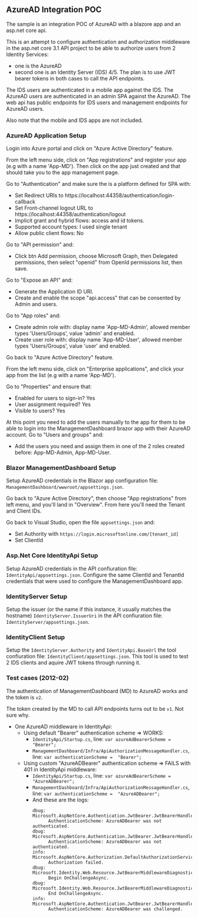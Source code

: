 
## AzureAD Integration POC

The sample is an integration POC of AzureAD with a blazore app and an asp.net core api.

This is an attempt to configure authentication and authorization middleware in the asp.net core 3.1 API project to be able to authorize users from 2 Identity Services:
* one is the AzureAD
* second one is an Identity Server (IDS) 4/5. 
The plan is to use JWT bearer tokens in both cases to call the API endpoints.

The IDS users are authenticated in a mobile app against the IDS. The AzureAD users are authenticated in an admin SPA against the AzureAD. The web api has public endpoints for IDS users and management endpoints for AzureAD users.

Also note that the mobile and IDS apps are not included.

### AzureAD Application Setup

Login into Azure portal and click on "Azure Active Directory" feature.

From the left menu side, click on "App registrations" and register your app (e.g with a name 'App-MD').
Then click on the app just created and that should take you to the app management page.

Go to "Authentication" and make sure the is a platform defined for SPA with:
* Set Redirect URIs to https://localhost:44358/authentication/login-callback
* Set Front-channel logout URL to https://localhost:44358/authentication/logout
* Implicit grant and hybrid flows: access and id tokens.
* Supported account types: I used single tenant
* Allow public client flows: No

Go to "API permission" and:
* Click btn Add permission, choose Microsoft Graph, then Delegated permissions, then select "openid" from OpenId permissions list, then save.

Go to "Expose an API" and:
* Generate the Application ID URI.
* Create and enable the scope "api.access" that can be consented by Admin and users.

Go to "App roles" and:
* Create admin role with: display name 'App-MD-Admin', allowed member types 'Users/Groups', value 'admin' and enabled.
* Create user role with: display name 'App-MD-User', allowed member types 'Users/Groups', value 'user' and enabled.

Go back to "Azure Active Directory" feature.

From the left menu side, click on "Enterprise applications", and click your app from the list (e.g with a name 'App-MD').

Go to "Properties" and ensure that:
* Enabled for users to sign-in? Yes
* User assignment required? Yes
* Visible to users? Yes

At this point you need to add the users manually to the app for them to be able to login into the ManagementDashboard brazor app with their AzureAD account.
Go to "Users and groups" and:
* Add the users you need and assign them in one of the 2 roles created before: App-MD-Admin, App-MD-User.

### Blazor ManagementDashboard Setup

Setup AzureAD credentials in the Blazor app configuration file: ```ManagementDashboard/wwwroot/appsettings.json```.

Go back to "Azure Active Directory", then choose "App registrations" from left menu, and you'll land in "Overview".
From here you'll need the Tenant and Client IDs.

Go back to Visual Studio, open the file ```appsettings.json``` and:
* Set Authority with ```https://login.microsoftonline.com/[tenant_id]```
* Set ClientId


### Asp.Net Core IdentityApi Setup

Setup AzureAD credentials in the API confiuration file: ```IdentityApi/appsettings.json```.
Configure the same ClientId and TenantId credentials that were used to configure the ManagementDashboard app.


### IdentityServer Setup

Setup the issuer (or the name if this instance, it usually matches the hostname) ```IdentityServer.IssuerUri``` in the API confiuration file: ```IdentityServer/appsettings.json```.


### IdentityClient Setup

Setup the ```IdentityServer.Authority``` and ```IdentityApi.BaseUrl``` the tool confiuration file: ```IdentityClient/appsettings.json```.
This tool is used to test 2 IDS clients and aquire JWT tokens through running it.


### Test cases (2012-02)

The authentication of ManagementDashboard (MD) to AzureAD works and the token is ```v2```.

The token created by the MD to call API endpoints turns out to be ```v1```. Not sure why.

* One AzureAD middleware in IdentityApi:
  * Using default "Bearer" authentication scheme => WORKS:
    * ```IdentityApi/Startup.cs```, line: ```var azureAdBearerScheme = "Bearer";```
    * ```ManagementDashboard/Infra/ApiAuthorizationMessageHandler.cs```, line: ```var authenticationScheme =  "Bearer";```
  * Using custom "AzureADBearer" authentication scheme => FAILS with 401 in IdentityApi middleware:
    * ```IdentityApi/Startup.cs```, line: ```var azureAdBearerScheme = "AzureADBearer";```
    * ```ManagementDashboard/Infra/ApiAuthorizationMessageHandler.cs```, line: ```var authenticationScheme =  "AzureADBearer";```
    * And these are the logs:
        ```
        dbug: Microsoft.AspNetCore.Authentication.JwtBearer.JwtBearerHandler[9]
              AuthenticationScheme: AzureADBearer was not authenticated.
        dbug: Microsoft.AspNetCore.Authentication.JwtBearer.JwtBearerHandler[9]
              AuthenticationScheme: AzureADBearer was not authenticated.
        info: Microsoft.AspNetCore.Authorization.DefaultAuthorizationService[2]
              Authorization failed.
        dbug: Microsoft.Identity.Web.Resource.JwtBearerMiddlewareDiagnostics[0]
              Begin OnChallengeAsync.
        dbug: Microsoft.Identity.Web.Resource.JwtBearerMiddlewareDiagnostics[0]
              End OnChallengeAsync.
        info: Microsoft.AspNetCore.Authentication.JwtBearer.JwtBearerHandler[12]
              AuthenticationScheme: AzureADBearer was challenged.
        ```
